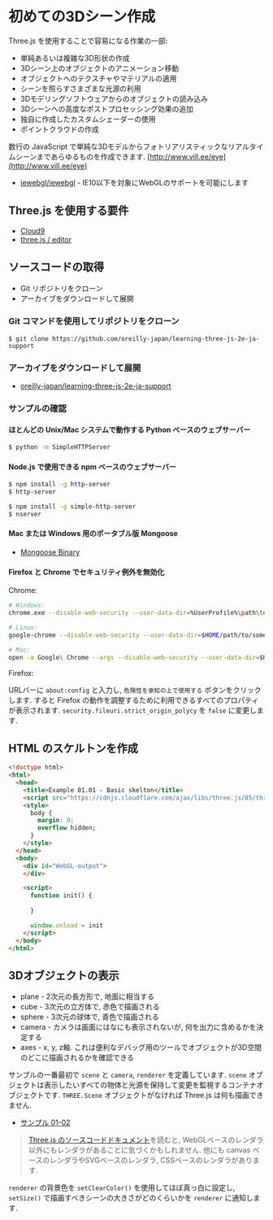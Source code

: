 # 初めての3Dシーン作成

Three.js を使用することで容易になる作業の一部:
- 単純あるいは複雑な3D形状の作成
- 3Dシーン上のオブジェクトのアニメーション移動
- オブジェクトへのテクスチャやマテリアルの適用
- シーンを照らすさまざまな光源の利用
- 3Dモデリングソフトウェアからのオブジェクトの読み込み
- 3Dシーンへの高度なポストプロセッシング効果の追加
- 独自に作成したカスタムシェーダーの使用
- ポイントクラウドの作成

数行の JavaScript で単純な3Dモデルからフォトリアリスティックなリアルタイムシーンまであらゆるものを作成できます.
[http://www.vill.ee/eye](http://www.vill.ee/eye)

- [iewebgl/iewebgl](https://github.com/iewebgl/iewebgl) - IE10以下を対象にWebGLのサポートを可能にします

## Three.js を使用する要件

- [Cloud9](https://c9.io/)
- [three.js / editor](https://threejs.org/editor/)

## ソースコードの取得

- Git リポジトリをクローン
- アーカイブをダウンロードして展開

### Git コマンドを使用してリポジトリをクローン

```
$ git clone https://github.com/oreilly-japan/learning-three-js-2e-ja-support
```

### アーカイブをダウンロードして展開

- [oreilly-japan/learning-three-js-2e-ja-support](https://github.com/oreilly-japan/learning-three-js-2e-ja-support)

### サンプルの確認
#### ほとんどの Unix/Mac システムで動作する Python ベースのウェブサーバー

```bash
$ python -m SimpleHTTPServer
```

#### Node.js で使用できる npm ベースのウェブサーバー

```bash
$ npm install -g http-server
$ http-server
```

```bash
$ npm install -g simple-http-server
$ nserver
```

#### Mac または Windows 用のポータブル版 Mongoose

- [Mongoose Binary](https://www.cesanta.com/products/binary)

#### Firefox と Chrome でセキュリティ例外を無効化

Chrome:

```bash
# Windows: 
chrome.exe --disable-web-security --user-data-dir=%UserProfile%\path\to\some\folder

# Linux:
google-chrome --disable-web-security --user-data-dir=$HOME/path/to/some/folder

# Mac:
open -a Google\ Chrome --args --disable-web-security --user-data-dir=$HOME/path/to/some/folder
```

Firefox:

URLバーに `about:config` と入力し, `危険性を承知の上で使用する` ボタンをクリックします.
すると Firefox の動作を調整するために利用できるすべてのプロパティが表示されます.
`security.fileuri.strict_origin_polycy` を `false` に変更します.

## HTML のスケルトンを作成

```html
<!doctype html>
<html>
  <head>
    <title>Example 01.01 - Basic skelton</title>
    <script src="https://cdnjs.cloudflare.com/ajax/libs/three.js/85/three.min.js"></script>
    <style>
      body {
        margin: 0;
        overflow hidden;
      }
    </style>
  </head>
  <body>
    <div id="WebGL-output">
    </div>

    <script>
      function init() {
      
      }

      window.onload = init
    </script>
  </body>
</html>
```

## 3Dオブジェクトの表示

- plane - 2次元の長方形で, 地面に相当する
- cube - 3次元の立方体で, 赤色で描画される
- sphere - 3次元の球体で, 青色で描画される
- camera - カメラは画面にはなにも表示されないが, 何を出力に含めるかを決定する
- axes - x, y, z軸. これは便利なデバッグ用のツールでオブジェクトが3D空間のどこに描画されるかを確認できる

サンプルの一番最初で `scene` と `camera`, `renderer` を定義しています.
`scene` オブジェクトは表示したいすべての物体と光源を保持して変更を監視するコンテナオブジェクトです.
`THREE.Scene` オブジェクトがなければ Three.js は何も描画できません.

- [サンプル 01-02](https://jsfiddle.net/stageclear/wzet7x4k/)

> [Three.js のソースコードドキュメント](https://threejs.org/)を読むと, WebGLベースのレンダラ以外にもレンダラがあることに気づくかもしれません.
> 他にも canvas ベースのレンダラやSVGベースのレンダラ, CSSベースのレンダラがあります.

`renderer` の背景色を `setClearColor()` を使用してほぼ真っ白に設定し, `setSize()` で描画すべきシーンの大きさがどのくらいかを `renderer` に通知します.

